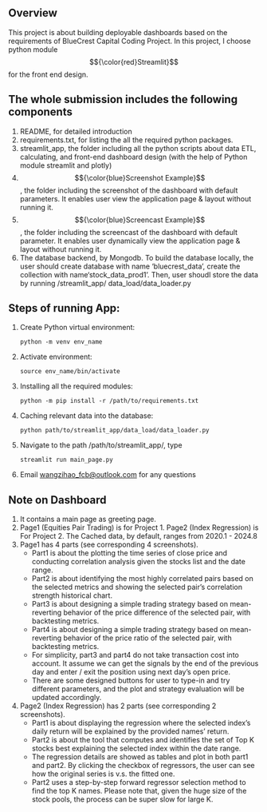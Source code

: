 ## Overview
This project is about building deployable dashboards based on the requirements of BlueCrest Capital Coding Project. In this project, I choose python module $${\color{red}Streamlit}$$ for the front end design. 

## The whole submission includes the following components
1. README, for detailed introduction
2. requirements.txt, for listing the all the required python packages.
3. streamlit_app, the folder including all the python scripts about data ETL, calculating, and front-end dashboard design (with the help of Python module streamlit and plotly)
4. $${\color{blue}Screenshot Example}$$, the folder including the screenshot of the dashboard with default parameters. It enables user view the application page & layout without running it.
5. $${\color{blue}Screencast Example}$$, the folder including the screencast of the dashboard with default parameter. It enables user dynamically view the application page & layout without running it.
6. The database backend, by Mongodb. To build the database locally, the user should create database with name ‘bluecrest_data’, create the collection with name‘stock_data_prod1’. Then, user shoudl store the data by running /streamlit_app/ data_load/data_loader.py

## Steps of running App:
1. Create Python virtual environment:
   ```
   python -m venv env_name
   ```
2. Activate environment:
   ```
   source env_name/bin/activate
   ```
3. Installing all the required modules:
   ```
   python -m pip install -r /path/to/requirements.txt
   ```
4. Caching relevant data into the database:
   ```
   python path/to/streamlit_app/data_load/data_loader.py
   ```
5. Navigate to the path /path/to/streamlit_app/, type
   ```
   streamlit run main_page.py
   ```
6. Email wangzihao_fcb@outlook.com for any questions 

## Note on Dashboard
1. It contains a main page as greeting page.
2. Page1 (Equities Pair Trading) is for Project 1. Page2 (Index Regression) is For Project 2. The Cached data, by default, ranges from 2020.1 - 2024.8
3. Page1 has 4 parts (see corresponding 4 screenshots). 
   - Part1 is about the plotting the time series of close price and conducting correlation analysis given the stocks list and the date range. 
   - Part2 is about identifying the most highly correlated pairs based on the selected metrics and showing the selected pair’s correlation strength historical chart.
   - Part3 is about designing a simple trading strategy based on mean-reverting behavior of the price difference of the selected pair, with backtesting metrics.
   - Part4 is about designing a simple trading strategy based on mean-reverting behavior of the price ratio of the selected pair, with backtesting metrics. 
   - For simplicity, part3 and part4 do not take transaction cost into account. It assume we can get the signals by the end of the previous day and enter / exit the position using next day’s open price.
   - There are some designed buttons for user to type-in and try different parameters, and the plot and strategy evaluation will be updated accordingly.
4. Page2 (Index Regression) has 2 parts (see corresponding 2 screenshots). 
   - Part1 is about displaying the regression where the selected index’s daily return will be explained by the provided names’ return.
   - Part2 is about the tool that computes and identifies the set of Top K stocks best explaining the selected index within the date range. 
   - The regression details are showed as tables and plot in both part1 and part2. By clicking the checkbox of regressors, the user can see how the original series is v.s. the fitted one.
   - Part2 uses a step-by-step forward regressor selection method to find the top K names. Please note that, given the huge size of the stock pools, the process can be super slow for large K.
